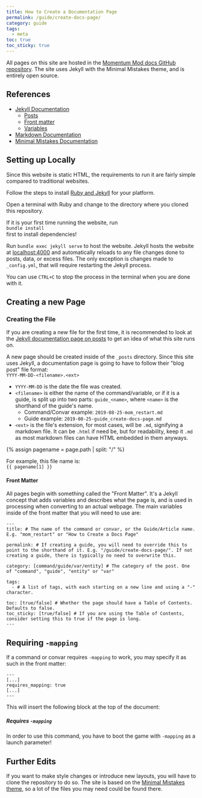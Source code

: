 ```yaml
---
title: How to Create a Documentation Page
permalink: /guide/create-docs-page/
category: guide
tags:
  - meta
toc: true
toc_sticky: true
---
```


All pages on this site are hosted in the [Momentum Mod docs GitHub repository](https://github.com/momentum-mod/docs). The site uses Jekyll with the Minimal Mistakes theme, and is entirely open source.

## References
 * [Jekyll Documentation](https://jekyllrb.com/docs/)
    * [Posts](https://jekyllrb.com/docs/posts/)
    * [Front matter](https://jekyllrb.com/docs/front-matter/)
    * [Variables](https://jekyllrb.com/docs/variables/)
 * [Markdown Documentation](https://www.markdownguide.org/)
 * [Minimal Mistakes Documentation](https://mmistakes.github.io/minimal-mistakes/docs/layouts/)

## Setting up Locally

Since this website is static HTML, the requirements to run it are fairly simple compared to traditional websites.

Follow the steps to install [Ruby and Jekyll](https://jekyllrb.com/docs/installation/) for your platform.

Open a terminal with Ruby and change to the directory where you cloned this repository.

<div class="note info">
<p>If it is your first time running the website, run <br/><code>bundle install</code><br/> first to install dependencies!</p>
</div>

Run `bundle exec jekyll serve` to host the website. Jekyll hosts the website at [localhost:4000](http://localhost:4000) and automatically reloads to any file changes done to posts, data, or excess files. The only exception is changes made to `_config.yml`, that will require restarting the Jekyll process.

You can use `CTRL+C` to stop the process in the terminal when you are done with it.

## Creating a new Page

### Creating the File

<div class="note info">
    <p>
        If you are creating a new file for the first time, it is recommended to look at the <a href="https://jekyllrb.com/docs/posts/">Jekyll documentation page on posts</a> to get an idea of what this site runs on.
    </p>
</div>

A new page should be created inside of the `_posts` directory. Since this site uses Jekyll, a documentation page is going to have to follow their "blog post" file format:  
`YYYY-MM-DD-<filename>.<ext>`

 * `YYYY-MM-DD` is the date the file was created.
 * `<filename>` is either the name of the command/variable, or if it is a guide, is split up into two parts: `guide_<name>`, where `<name>` is the shorthand of the guide's name.
    * Command/Convar example: `2019-08-25-mom_restart.md`
    * Guide example: `2019-08-25-guide_create-docs-page.md`
 * `<ext>` is the file's extension, for most cases, will be `.md`, signifying a markdown file. It can be `.html` if need be, but for readability, keep it `.md` as most markdown files can have HTML embedded in them anyways.

{% assign pagename = page.path | split: "/" %}

For example, this file name is:   
<code>{{ pagename[1] }}</code>

#### Front Matter
All pages begin with something called the "Front Matter". It's a Jekyll concept that adds variables and describes what the page is, and is used in processing when converting to an actual webpage. The main variables inside of the front matter that you will need to use are:

```
---
title: # The name of the command or convar, or the Guide/Article name. E.g. "mom_restart" or "How to Create a Docs Page"

permalink: # If creating a guide, you will need to override this to point to the shorthand of it. E.g. "/guide/create-docs-page/". If not creating a guide, there is typically no need to overwrite this.

category: [command/guide/var/entity] # The category of the post. One of "command", "guide", "entity" or "var"

tags:
  - # A list of tags, with each starting on a new line and using a "-" character.

toc: [true/false] # Whether the page should have a Table of Contents. Defaults to false.
toc_sticky: [true/false] # If you are using the Table of Contents, consider setting this to true if the page is long.
---
```

## Requiring `-mapping`
If a command or convar requires `-mapping` to work, you may specify it as such in the front matter:
```
---
[...]
requires_mapping: true
[...]
---
```

This will insert the following block at the top of the document:
<div class="note warning">
    <h5>Requires <code>-mapping</code></h5>
    <p>
        In order to use this command, you have to boot the game with
        <code>-mapping</code> as a launch parameter!
    </p>
</div>

## Further Edits

If you want to make style changes or introduce new layouts, you will have to clone the repository to do so. The site is based on the [Minimal Mistakes theme](https://github.com/mmistakes/minimal-mistakes), so a lot of the files you may need could be found there.